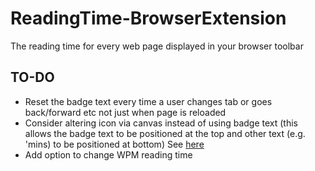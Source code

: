 # ReadingTime-BrowserExtension
The reading time for every web page displayed in your browser toolbar


## TO-DO
- Reset the badge text every time a user changes tab or goes back/forward etc not just when page is reloaded
- Consider altering icon via canvas instead of using badge text (this allows the badge text to be positioned at the top and other text (e.g. 'mins) to be positioned at bottom) See [here](http://stackoverflow.com/questions/15217763/how-to-set-text-at-top-of-chrome-extension-icon)
- Add option to change WPM reading time
